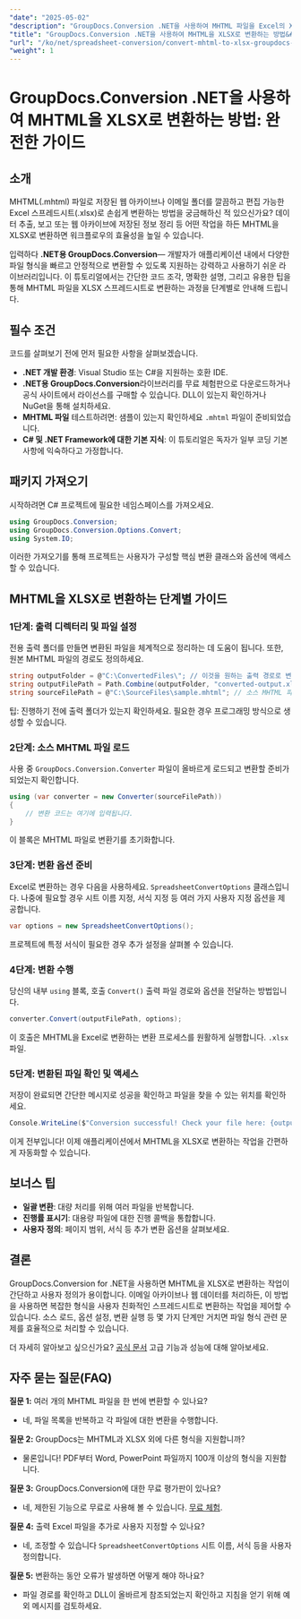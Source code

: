 ```yaml
---
"date": "2025-05-02"
"description": "GroupDocs.Conversion .NET을 사용하여 MHTML 파일을 Excel의 XLSX 형식으로 효율적으로 변환하는 방법을 알아보세요. 단계별 지침과 모범 사례를 제공하는 이 종합 가이드를 참조하세요."
"title": "GroupDocs.Conversion .NET을 사용하여 MHTML을 XLSX로 변환하는 방법&#58; 완벽한 가이드"
"url": "/ko/net/spreadsheet-conversion/convert-mhtml-to-xlsx-groupdocs-net/"
"weight": 1
---
```


# GroupDocs.Conversion .NET을 사용하여 MHTML을 XLSX로 변환하는 방법: 완전한 가이드

## 소개

MHTML(.mhtml) 파일로 저장된 웹 아카이브나 이메일 폴더를 깔끔하고 편집 가능한 Excel 스프레드시트(.xlsx)로 손쉽게 변환하는 방법을 궁금해하신 적 있으신가요? 데이터 추출, 보고 또는 웹 아카이브에 저장된 정보 정리 등 어떤 작업을 하든 MHTML을 XLSX로 변환하면 워크플로우의 효율성을 높일 수 있습니다.

입력하다 **.NET용 GroupDocs.Conversion**— 개발자가 애플리케이션 내에서 다양한 파일 형식을 빠르고 안정적으로 변환할 수 있도록 지원하는 강력하고 사용하기 쉬운 라이브러리입니다. 이 튜토리얼에서는 간단한 코드 조각, 명확한 설명, 그리고 유용한 팁을 통해 MHTML 파일을 XLSX 스프레드시트로 변환하는 과정을 단계별로 안내해 드립니다.


## 필수 조건

코드를 살펴보기 전에 먼저 필요한 사항을 살펴보겠습니다.

- **.NET 개발 환경**: Visual Studio 또는 C#을 지원하는 호환 IDE.
- **.NET용 GroupDocs.Conversion**라이브러리를 무료 체험판으로 다운로드하거나 공식 사이트에서 라이선스를 구매할 수 있습니다. DLL이 있는지 확인하거나 NuGet을 통해 설치하세요.
- **MHTML 파일** 테스트하려면: 샘플이 있는지 확인하세요 `.mhtml` 파일이 준비되었습니다.
- **C# 및 .NET Framework에 대한 기본 지식**: 이 튜토리얼은 독자가 일부 코딩 기본 사항에 익숙하다고 가정합니다.


## 패키지 가져오기

시작하려면 C# 프로젝트에 필요한 네임스페이스를 가져오세요.

```csharp
using GroupDocs.Conversion;
using GroupDocs.Conversion.Options.Convert;
using System.IO;
```

이러한 가져오기를 통해 프로젝트는 사용자가 구성할 핵심 변환 클래스와 옵션에 액세스할 수 있습니다.


## MHTML을 XLSX로 변환하는 단계별 가이드

### 1단계: 출력 디렉터리 및 파일 설정

전용 출력 폴더를 만들면 변환된 파일을 체계적으로 정리하는 데 도움이 됩니다. 또한, 원본 MHTML 파일의 경로도 정의하세요.

```csharp
string outputFolder = @"C:\ConvertedFiles\"; // 이것을 원하는 출력 경로로 변경하세요
string outputFilePath = Path.Combine(outputFolder, "converted-output.xlsx");
string sourceFilePath = @"C:\SourceFiles\sample.mhtml"; // 소스 MHTML 파일에 대한 경로
```

팁: 진행하기 전에 출력 폴더가 있는지 확인하세요. 필요한 경우 프로그래밍 방식으로 생성할 수 있습니다.


### 2단계: 소스 MHTML 파일 로드

사용 중 `GroupDocs.Conversion.Converter` 파일이 올바르게 로드되고 변환할 준비가 되었는지 확인합니다.

```csharp
using (var converter = new Converter(sourceFilePath))
{
    // 변환 코드는 여기에 입력됩니다.
}
```

이 블록은 MHTML 파일로 변환기를 초기화합니다.


### 3단계: 변환 옵션 준비

Excel로 변환하는 경우 다음을 사용하세요. `SpreadsheetConvertOptions` 클래스입니다. 나중에 필요할 경우 시트 이름 지정, 서식 지정 등 여러 가지 사용자 지정 옵션을 제공합니다.

```csharp
var options = new SpreadsheetConvertOptions();
```

프로젝트에 특정 서식이 필요한 경우 추가 설정을 살펴볼 수 있습니다.


### 4단계: 변환 수행

당신의 내부 `using` 블록, 호출 `Convert()` 출력 파일 경로와 옵션을 전달하는 방법입니다.

```csharp
converter.Convert(outputFilePath, options);
```

이 호출은 MHTML을 Excel로 변환하는 변환 프로세스를 원활하게 실행합니다. `.xlsx` 파일.


### 5단계: 변환된 파일 확인 및 액세스

저장이 완료되면 간단한 메시지로 성공을 확인하고 파일을 찾을 수 있는 위치를 확인하세요.

```csharp
Console.WriteLine($"Conversion successful! Check your file here: {outputFilePath}");
```

이게 전부입니다! 이제 애플리케이션에서 MHTML을 XLSX로 변환하는 작업을 간편하게 자동화할 수 있습니다.


## 보너스 팁

- **일괄 변환**: 대량 처리를 위해 여러 파일을 반복합니다.
- **진행률 표시기**: 대용량 파일에 대한 진행 콜백을 통합합니다.
- **사용자 정의**: 페이지 범위, 서식 등 추가 변환 옵션을 살펴보세요.


## 결론

GroupDocs.Conversion for .NET을 사용하면 MHTML을 XLSX로 변환하는 작업이 간단하고 사용자 정의가 용이합니다. 이메일 아카이브나 웹 데이터를 처리하든, 이 방법을 사용하면 복잡한 형식을 사용자 친화적인 스프레드시트로 변환하는 작업을 제어할 수 있습니다. 소스 로드, 옵션 설정, 변환 실행 등 몇 가지 단계만 거치면 파일 형식 관련 문제를 효율적으로 처리할 수 있습니다.

더 자세히 알아보고 싶으신가요? [공식 문서](https://docs.groupdocs.com/conversion/net/) 고급 기능과 성능에 대해 알아보세요.


## 자주 묻는 질문(FAQ)

**질문 1:** 여러 개의 MHTML 파일을 한 번에 변환할 수 있나요?  

- 네, 파일 목록을 반복하고 각 파일에 대한 변환을 수행합니다.

**질문 2:** GroupDocs는 MHTML과 XLSX 외에 다른 형식을 지원합니까?  

- 물론입니다! PDF부터 Word, PowerPoint 파일까지 100개 이상의 형식을 지원합니다.

**질문 3:** GroupDocs.Conversion에 대한 무료 평가판이 있나요?  

- 네, 제한된 기능으로 무료로 사용해 볼 수 있습니다. [무료 체험](https://releases.groupdocs.com/conversion/net/).

**질문 4:** 출력 Excel 파일을 추가로 사용자 지정할 수 있나요?  

- 네, 조정할 수 있습니다 `SpreadsheetConvertOptions` 시트 이름, 서식 등을 사용자 정의합니다.

**질문 5:** 변환하는 동안 오류가 발생하면 어떻게 해야 하나요?  

- 파일 경로를 확인하고 DLL이 올바르게 참조되었는지 확인하고 지침을 얻기 위해 예외 메시지를 검토하세요.